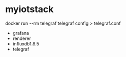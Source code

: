 # myiotstack

docker run --rm telegraf telegraf config > telegraf.conf

- grafana
- renderer
- influxdb1.8.5
- telegraf
